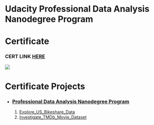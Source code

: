 # Udacity Professional Data Analysis Nanodegree Program

# Certificate

### CERT LINK [HERE](https://confirm.udacity.com/SLHAEJXP)
![](https://s3-us-west-2.amazonaws.com/udacity-printer/production/certificates/bd89db35-8847-4994-8e88-43084eb5c41a.svg)

# Certificate Projects
- ### [Professional Data Analysis Nanodegree Program](Udacity_Professional_Data_Analyst_Nanodegree_FWD)
  1. [Explore_US_Bikeshare_Data](Udacity_Professional_Data_Analyst_Nanodegree_FWD\Explore_US_Bikeshare_Data)
  2. [Investigate_TMDb_Movie_Dataset](Udacity_Professional_Data_Analyst_Nanodegree_FWD\Investigate_TMDb_Movie_Dataset)
